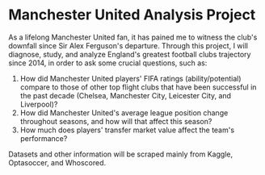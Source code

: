 # Manchester United Analysis Project
As a lifelong Manchester United fan, it has pained me to witness the club's downfall since Sir Alex Ferguson's departure. Through this project, I will diagnose, study, and analyze England's greatest football clubs trajectory since 2014, in order to ask some crucial questions, such as:
1. How did Manchester United players' FIFA ratings (ability/potential) compare to those of other top flight clubs that have been successful in the past decade (Chelsea, Manchester City, Leicester City, and Liverpool)?
2. How did Manchester United's average league position change throughout seasons, and how will that affect this season?
3. How much does players' transfer market value affect the team's performance?

Datasets and other information will be scraped mainly from Kaggle, Optasoccer, and Whoscored.
